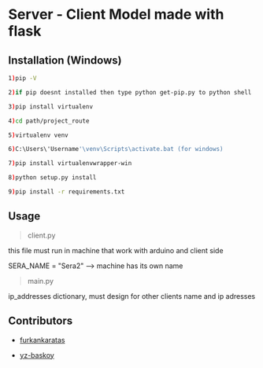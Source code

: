 # Server - Client Model made with flask

## Installation (Windows)

```bash
1)pip -V
```

```bash
2)if pip doesnt installed then type python get-pip.py to python shell
```

```bash
3)pip install virtualenv
```

```bash
4)cd path/project_route
```

```bash
5)virtualenv venv
```

```bash
6)C:\Users\'Username'\venv\Scripts\activate.bat (for windows)
```

```bash
7)pip install virtualenvwrapper-win
```

```bash
8)python setup.py install  
```

```bash
9)pip install -r requirements.txt 
```

## Usage

>client.py

this file must run in machine that work with arduino and client side

SERA_NAME = "Sera2" --> machine has its own name

>main.py

ip_addresses dictionary, must design for other clients name and ip adresses

## Contributors

- [furkankaratas](https://github.com/KaratasFurkan)

- [yz-baskoy](https://github.com/yz-baskoy/) 
